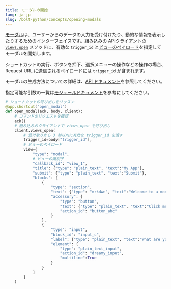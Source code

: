 ```yaml
---
title: モーダルの開始
lang: ja-jp
slug: /bolt-python/concepts/opening-modals
---
```


<a href="/surfaces/modals">モーダル</a>は、ユーザーからのデータの入力を受け付けたり、動的な情報を表示したりするためのインターフェイスです。組み込みの APIクライアントの <a href="/reference/methods/views.open/">`views.open`</a> メソッドに、有効な `trigger_id` と<a href="/reference/interaction-payloads/view-interactions-payload/#view_submission">ビューのペイロード</a>を指定してモーダルを開始します。

ショートカットの実行、ボタンを押下、選択メニューの操作などの操作の場合、Request URL に送信されるペイロードには `trigger_id` が含まれます。

モーダルの生成方法についての詳細は、<a href="/surfaces/modals#composing_views">API ドキュメント</a>を参照してください。

<span>指定可能な引数の一覧は<a href="https://docs.slack.dev/bolt-python/api-docs/slack_bolt/kwargs_injection/args.html">モジュールドキュメント</a>を参考にしてください。</span>

```python
# ショートカットの呼び出しをリッスン
@app.shortcut("open_modal")
def open_modal(ack, body, client):
    # コマンドのリクエストを確認
    ack()
    # 組み込みのクライアントで views_open を呼び出し
    client.views_open(
        # 受け取りから 3 秒以内に有効な trigger_id を渡す
        trigger_id=body["trigger_id"],
        # ビューのペイロード
        view={
            "type": "modal",
            # ビューの識別子
            "callback_id": "view_1",
            "title": {"type": "plain_text", "text":"My App"},
            "submit": {"type": "plain_text", "text":"Submit"},
            "blocks": [
                {
                    "type": "section",
                    "text": {"type": "mrkdwn", "text":"Welcome to a modal with _blocks_"},
                    "accessory": {
                        "type": "button",
                        "text": {"type": "plain_text", "text":"Click me!"},
                        "action_id": "button_abc"
                    }
                },
                {
                    "type": "input",
                    "block_id": "input_c",
                    "label": {"type": "plain_text", "text":"What are your hopes and dreams?"},
                    "element": {
                        "type": "plain_text_input",
                        "action_id": "dreamy_input",
                        "multiline":True
                    }
                }
            ]
        }
    )
```